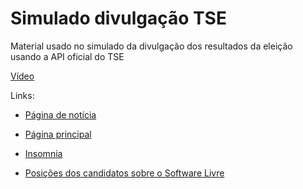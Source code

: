 # Simulado divulgação TSE

Material usado no simulado da divulgação dos resultados da eleição usando a API oficial do TSE

[Vídeo](https://peertube.social/videos/watch/1144082c-f9b0-4daa-88b6-f5ca4062a361)

Links:

* [Página de notícia](https://www.tse.jus.br/imprensa/noticias-tse/2020/Agosto/comeca-fase-de-orientacao-de-instituicoes-interessadas-em-divulgar-os-resultados-das-eleicoes-de-2020)

* [Página principal](https://www.tse.jus.br/eleicoes/eleicoes-2020/eleicoes-2020/interessados-na-divulgacao-de-resultados)

* [Insomnia](https://insomnia.rest)

* [Posições dos candidatos sobre o Software Livre](http://wiki.libreplanetbr.org/Elei%c3%a7%c3%b5es/2020/)
